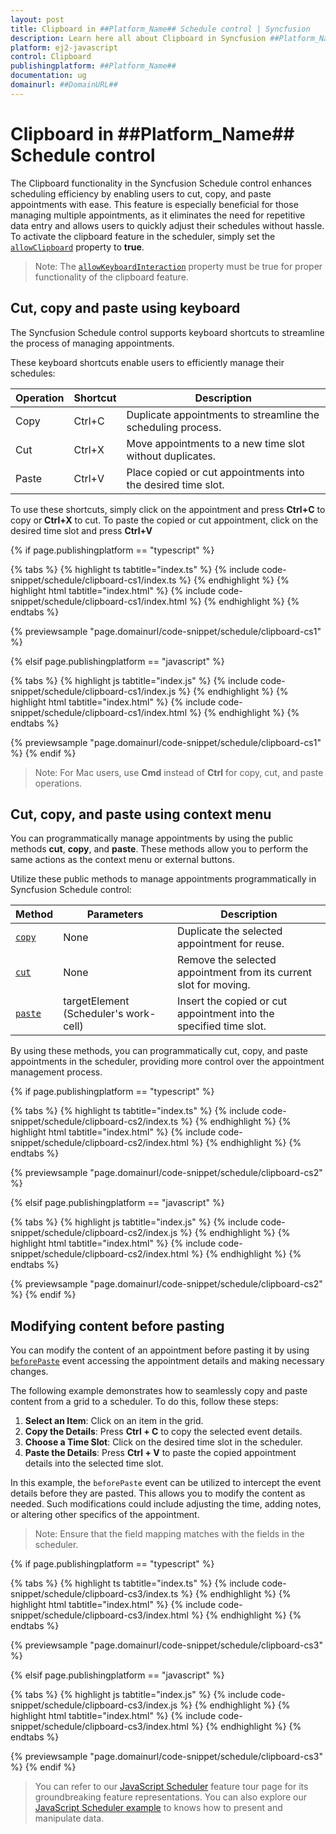 ```yaml
---
layout: post
title: Clipboard in ##Platform_Name## Schedule control | Syncfusion
description: Learn here all about Clipboard in Syncfusion ##Platform_Name## Schedule control of Syncfusion Essential JS 2 and more.
platform: ej2-javascript
control: Clipboard 
publishingplatform: ##Platform_Name##
documentation: ug
domainurl: ##DomainURL##
---
```


# Clipboard in ##Platform_Name## Schedule control

The Clipboard functionality in the Syncfusion Schedule control enhances scheduling efficiency by enabling users to cut, copy, and paste appointments with ease. This feature is especially beneficial for those managing multiple appointments, as it eliminates the need for repetitive data entry and allows users to quickly adjust their schedules without hassle.
To activate the clipboard feature in the scheduler, simply set the [`allowClipboard`](https://ej2.syncfusion.com/documentation/api/schedule/#allowclipboard) property to **true**.

>Note: The [`allowKeyboardInteraction`](https://ej2.syncfusion.com/documentation/api/schedule/#allowkeyboardinteraction) property must be true for proper functionality of the clipboard feature.

## Cut, copy and paste using keyboard

The Syncfusion Schedule control supports keyboard shortcuts to streamline the process of managing appointments.

These keyboard shortcuts enable users to efficiently manage their schedules:

| Operation | Shortcut | Description                                                      |
|-----------|----------|------------------------------------------------------------------|
| Copy      | Ctrl+C   | Duplicate appointments to streamline the scheduling process.     |
| Cut       | Ctrl+X   | Move appointments to a new time slot without duplicates.         |
| Paste     | Ctrl+V   | Place copied or cut appointments into the desired time slot.     |

To use these shortcuts, simply click on the appointment and press **Ctrl+C** to copy or **Ctrl+X** to cut. To paste the copied or cut appointment, click on the desired time slot and press **Ctrl+V**

{% if page.publishingplatform == "typescript" %}

 {% tabs %} 
{% highlight ts tabtitle="index.ts" %}
{% include code-snippet/schedule/clipboard-cs1/index.ts %}
{% endhighlight %}
{% highlight html tabtitle="index.html" %}
{% include code-snippet/schedule/clipboard-cs1/index.html %}
{% endhighlight %}
{% endtabs %}
        
{% previewsample "page.domainurl/code-snippet/schedule/clipboard-cs1" %}

{% elsif page.publishingplatform == "javascript" %}

{% tabs %}
{% highlight js tabtitle="index.js" %}
{% include code-snippet/schedule/clipboard-cs1/index.js %}
{% endhighlight %}
{% highlight html tabtitle="index.html" %}
{% include code-snippet/schedule/clipboard-cs1/index.html %}
{% endhighlight %}
{% endtabs %}

{% previewsample "page.domainurl/code-snippet/schedule/clipboard-cs1" %}
{% endif %}

>Note: For Mac users, use **Cmd** instead of **Ctrl** for copy, cut, and paste operations.

## Cut, copy, and paste using context menu

You can programmatically manage appointments by using the public methods **cut**, **copy**, and **paste**. These methods allow you to perform the same actions as the context menu or external buttons.

Utilize these public methods to manage appointments programmatically in Syncfusion Schedule control:

| Method | Parameters                     | Description                                                                                     |
|--------|--------------------------------|-------------------------------------------------------------------------------------------------|
| [`copy`](https://ej2.syncfusion.com/documentation/api/schedule/#copy)   | None                           | Duplicate the selected appointment for reuse.                                                   |
| [`cut`](https://ej2.syncfusion.com/documentation/api/schedule/#cut)    | None                           | Remove the selected appointment from its current slot for moving.                               |
| [`paste`](https://ej2.syncfusion.com/documentation/api/schedule/#paste)  | targetElement (Scheduler's work-cell) | Insert the copied or cut appointment into the specified time slot.                              |

By using these methods, you can programmatically cut, copy, and paste appointments in the scheduler, providing more control over the appointment management process.

{% if page.publishingplatform == "typescript" %}

 {% tabs %} 
{% highlight ts tabtitle="index.ts" %}
{% include code-snippet/schedule/clipboard-cs2/index.ts %}
{% endhighlight %}
{% highlight html tabtitle="index.html" %}
{% include code-snippet/schedule/clipboard-cs2/index.html %}
{% endhighlight %}
{% endtabs %}
        
{% previewsample "page.domainurl/code-snippet/schedule/clipboard-cs2" %}

{% elsif page.publishingplatform == "javascript" %}

{% tabs %}
{% highlight js tabtitle="index.js" %}
{% include code-snippet/schedule/clipboard-cs2/index.js %}
{% endhighlight %}
{% highlight html tabtitle="index.html" %}
{% include code-snippet/schedule/clipboard-cs2/index.html %}
{% endhighlight %}
{% endtabs %}

{% previewsample "page.domainurl/code-snippet/schedule/clipboard-cs2" %}
{% endif %}

## Modifying content before pasting

You can modify the content of an appointment before pasting it by using [`beforePaste`](https://ej2.syncfusion.com/documentation/api/schedule/#beforepaste) event accessing the appointment details and making necessary changes.

The following example demonstrates how to seamlessly copy and paste content from a grid to a scheduler. To do this, follow these steps:

1. **Select an Item**: Click on an item in the grid.
2. **Copy the Details**: Press **Ctrl + C** to copy the selected event details.
3. **Choose a Time Slot**: Click on the desired time slot in the scheduler.
4. **Paste the Details**: Press **Ctrl + V** to paste the copied appointment details into the selected time slot.

In this example, the `beforePaste` event can be utilized to intercept the event details before they are pasted. This allows you to modify the content as needed. Such modifications could include adjusting the time, adding notes, or altering other specifics of the appointment.

>Note: Ensure that the field mapping matches with the fields in the scheduler.

{% if page.publishingplatform == "typescript" %}

 {% tabs %} 
{% highlight ts tabtitle="index.ts" %}
{% include code-snippet/schedule/clipboard-cs3/index.ts %}
{% endhighlight %}
{% highlight html tabtitle="index.html" %}
{% include code-snippet/schedule/clipboard-cs3/index.html %}
{% endhighlight %}
{% endtabs %}
        
{% previewsample "page.domainurl/code-snippet/schedule/clipboard-cs3" %}

{% elsif page.publishingplatform == "javascript" %}

{% tabs %}
{% highlight js tabtitle="index.js" %}
{% include code-snippet/schedule/clipboard-cs3/index.js %}
{% endhighlight %}
{% highlight html tabtitle="index.html" %}
{% include code-snippet/schedule/clipboard-cs3/index.html %}
{% endhighlight %}
{% endtabs %}

{% previewsample "page.domainurl/code-snippet/schedule/clipboard-cs3" %}
{% endif %}


> You can refer to our [JavaScript Scheduler](https://www.syncfusion.com/javascript-ui-controls/js-scheduler) feature tour page for its groundbreaking feature representations. You can also explore our [JavaScript Scheduler example](https://ej2.syncfusion.com/demos/#/material/schedule/overview.html) to knows how to present and manipulate data.
